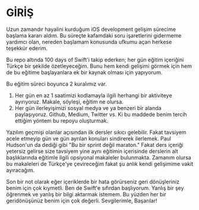 # GİRİŞ
Uzun zamandır hayalini kurduğum iOS development gelişim sürecime başlama kararı aldım. Bu süreçte kafamdaki soru işaretlerini gidermeme yardımcı olan, nereden başlamam konusunda ufkumu açan herkese teşekkür ederim.

Bu repo altında 100 days of Swift'i takip ederken; her gün eğitim içeriğini Türkçe bir şekilde özetleyeceğim. Bunu hem kendi gelişimi görmek için hem de bu eğitime başlayanlara ek bir kaynak olması için yapıyorum.

Bu eğitim süreci boyunca 2 kuralımız var.
1) Her gün en az 1 saatimizi kodlamayla ilgili herhangi bir aktiviteye ayırıyoruz. Makale, söyleşi, eğitim ne olursa.
2) Her gün ilerleyişimizi sosyal medya ve ya benzeri bir alanda paylaşıyoruz. Github, Medium, Twitter vs. Ki bu maddede benim tercih ettiğim yöntem bu repoyu oluşturmak.

Yazılım geçmişi olanlar açısından ilk dersler sıkıcı gelebilir. Fakat tavsiyem acele etmeyip gün ve gün ayrılan konuları sindirerek ilerlemek. Paul Hudson'un da dediği gibi "Bu bir sprint değil maraton."  Fakat ders içeriği yetersiz gelirse size tavsiyem yine aynı eğitimin içerisinde derslerin alt başlıklarında eğitimle ilgili opsiyonal makaleler bulunmakta. Zamanım olursa bu makaleleri de Türkçe'ye çevireceğim fakat şu anlık kendi gelişimime vakit ayıracağım.

Son bir not olarak eğer içeriklerde bir hata görürseniz geri dönüşleriniz benim için çok kıymetli. Ben de Swift'e sıfırdan başlıyorum. Yanlış bir şey öğrenmek ve yanlış bir bilgi aktarmak istemem. Bu yüzden her bir geridönüşünüz benim için çok değerli. Sevgilerimle, Başarılar!